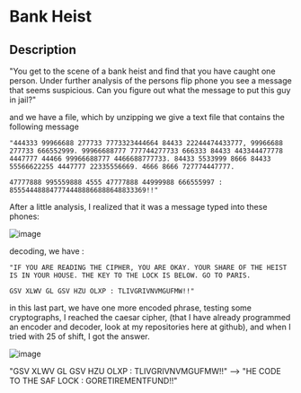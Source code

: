 # Bank Heist

## Description

"You get to the scene of a bank heist and find that you have caught one person. Under further analysis of the persons flip phone you see a message that seems suspicious. Can you figure out what the message to put this guy in jail?"

and we have a file, which by unzipping we give a text file that contains the following message

```
"444333 99966688 277733 7773323444664 84433 22244474433777, 99966688 277733 666552999. 99966688777 777744277733 666333 84433 443344477778 4447777 44466 99966688777 4466688777733. 84433 5533999 8666 84433 55566622255 4447777 22335556669. 4666 8666 727774447777.

47777888 995559888 4555 47777888 44999988 666555997 : 8555444888477744488866888648833369!!"
```

After a little analysis, I realized that it was a message typed into these phones:

![image](https://user-images.githubusercontent.com/53917092/94738785-4c70ff80-0346-11eb-82fc-d719aa74fc5f.png)

decoding, we have :

```
"IF YOU ARE READING THE CIPHER, YOU ARE OKAY. YOUR SHARE OF THE HEIST IS IN YOUR HOUSE. THE KEY TO THE LOCK IS BELOW. GO TO PARIS.

GSV XLWV GL GSV HZU OLXP : TLIVGRIVNVMGUFMW!!"
```
in this last part, we have one more encoded phrase, testing some cryptographs, I reached the caesar cipher, (that I have already programmed an encoder and decoder, look at my repositories here at github), and when I tried with 25 of shift, I got the answer.

![image](https://user-images.githubusercontent.com/53917092/94739321-3283ec80-0347-11eb-9dda-40cb04c3e8dc.png)

"GSV XLWV GL GSV HZU OLXP : TLIVGRIVNVMGUFMW!!"  -->  "HE CODE TO THE SAF LOCK : GORETIREMENTFUND!!"
